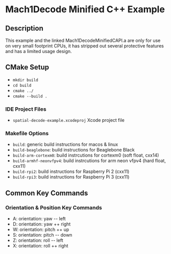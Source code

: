 # Mach1Decode Minified C++ Example

## Description
This example and the linked Mach1DecodeMinifiedCAPI.a are only for use on very small footprint CPUs, it has stripped out several protective features and has a limited usage design.

## CMake Setup
 - `mkdir build`
 - `cd build`
 - `cmake ../`
 - `cmake --build .`

### IDE Project Files
 - `spatial-decode-example.xcodeproj` Xcode project file

### Makefile Options
 - `build`: generic build instructions for macos & linux
 - `build-beaglebone`: build instructions for Beaglebone Black
 - `build-arm-cortexm0`: build instrcutions for cortexm0 (soft float, cxx14)
 - `build-armhf-neonvfpv4`: build instrcutions for arm neon vfpv4 (hard float, cxx11)
 - `build-rpi2`: build instructions for Raspberry Pi 2 (cxx11)
 - `build-rpi3`: build instructions for Raspberry Pi 3 (cxx11)

## Common Key Commands

### Orientation & Position Key Commands
 - A: orientation: yaw -- left
 - D: orientation: yaw ++ right
 - W: orientation: pitch ++ up
 - S: orientation: pitch -- down
 - Z: orientation: roll -- left
 - X: orientation: roll ++ right